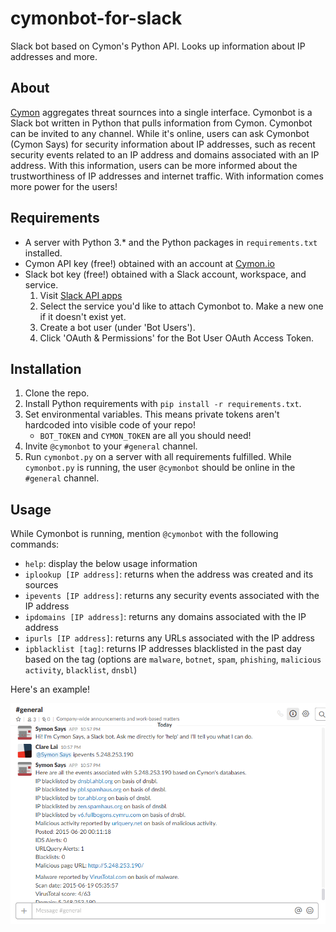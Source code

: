 # cymonbot-for-slack
Slack bot based on Cymon's Python API. Looks up information about IP addresses and more.

## About
[Cymon](http://www.cymon.io) aggregates threat sournces into a single interface. Cymonbot is a Slack bot written in Python that pulls information from Cymon. Cymonbot can be invited to any channel. While it's online, users can ask Cymonbot (Cymon Says) for security information about IP addresses, such as recent security events related to an IP address and domains associated with an IP address. With this information, users can be more informed about the trustworthiness of IP addresses and internet traffic. With information comes more power for the users! 

## Requirements
* A server with Python 3.* and the Python packages in `requirements.txt` installed. 
* Cymon API key (free!) obtained with an account at [Cymon.io](http://www.cymon.io)
* Slack bot key (free!) obtained with a Slack account, workspace, and service. 
    1. Visit [Slack API apps](https://api.slack.com/apps)
    2. Select the service you'd like to attach Cymonbot to. Make a new one if it doesn't exist yet.
    3. Create a bot user (under 'Bot Users').
    4. Click 'OAuth & Permissions' for the Bot User OAuth Access Token.

## Installation
1. Clone the repo. 
2. Install Python requirements with `pip install -r requirements.txt`. 
3. Set environmental variables. This means private tokens aren't hardcoded into visible code of your repo!
    * `BOT_TOKEN` and `CYMON_TOKEN` are all you should need!
4. Invite `@cymonbot` to your `#general` channel.
5. Run `cymonbot.py` on a server with all requirements fulfilled. While `cymonbot.py` is running, the user `@cymonbot` should be online in the `#general` channel. 

## Usage
While Cymonbot is running, mention `@cymonbot` with the following commands: 
* `help`: display the below usage information
* `iplookup [IP address]`: returns when the address was created and its sources
* `ipevents [IP address]`: returns any security events associated with the IP address
* `ipdomains [IP address]`: returns any domains associated with the IP address
* `ipurls [IP address]`: returns any URLs associated with the IP address
* `ipblacklist [tag]`: returns IP addresses blacklisted in the past day based on the tag (options are `malware`, `botnet`, `spam`, `phishing`, `malicious activity`, `blacklist`, `dnsbl`)

Here's an example! 

![Example of using Cymonbot in Slack](https://raw.githubusercontent.com/cxlai/cymonbot-for-slack/master/example.png)
